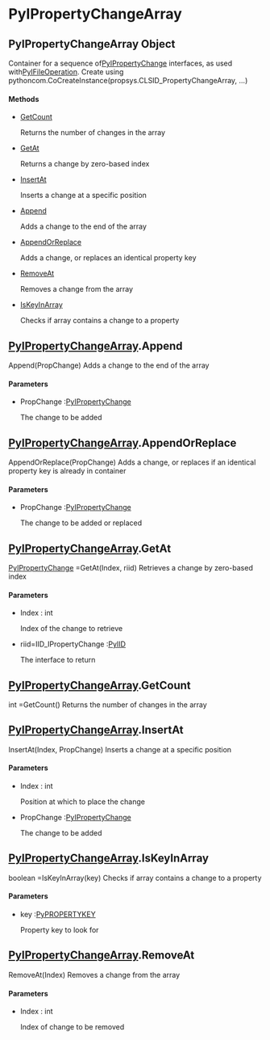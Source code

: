 # PyIPropertyChangeArray

## PyIPropertyChangeArray Object



Container for a sequence of[PyIPropertyChange](#pyipropertychange) interfaces, as used with[PyIFileOperation](#pyifileoperation)\.
Create using pythoncom\.CoCreateInstance\(propsys\.CLSID\_PropertyChangeArray, \.\.\.\)

#### Methods


  - [GetCount](PyIPropertyChangeArray.md#pyipropertychangearraygetcount)

    Returns the number of changes in the array&nbsp;

  - [GetAt](PyIPropertyChangeArray.md#pyipropertychangearraygetat)

    Returns a change by zero-based index&nbsp;

  - [InsertAt](PyIPropertyChangeArray.md#pyipropertychangearrayinsertat)

    Inserts a change at a specific position&nbsp;

  - [Append](PyIPropertyChangeArray.md#pyipropertychangearrayappend)

    Adds a change to the end of the array&nbsp;

  - [AppendOrReplace](PyIPropertyChangeArray.md#pyipropertychangearrayappendorreplace)

    Adds a change, or replaces an identical property key&nbsp;

  - [RemoveAt](PyIPropertyChangeArray.md#pyipropertychangearrayremoveat)

    Removes a change from the array&nbsp;

  - [IsKeyInArray](PyIPropertyChangeArray.md#pyipropertychangearrayiskeyinarray)

    Checks if array contains a change to a property&nbsp;

## [PyIPropertyChangeArray](#pyipropertychangearray)\.Append

Append\(PropChange\)
Adds a change to the end of the array

#### Parameters


  - PropChange :[PyIPropertyChange](#pyipropertychange)

    The change to be added

## [PyIPropertyChangeArray](#pyipropertychangearray)\.AppendOrReplace

AppendOrReplace\(PropChange\)
Adds a change, or replaces if an identical property key is already in container

#### Parameters


  - PropChange :[PyIPropertyChange](#pyipropertychange)

    The change to be added or replaced

## [PyIPropertyChangeArray](#pyipropertychangearray)\.GetAt

[PyIPropertyChange](#pyipropertychange) =GetAt\(Index, riid\)
Retrieves a change by zero-based index

#### Parameters


  - Index : int

    Index of the change to retrieve

  - riid=IID\_IPropertyChange :[PyIID](#pyiid)

    The interface to return

## [PyIPropertyChangeArray](#pyipropertychangearray)\.GetCount



int =GetCount\(\)
Returns the number of changes in the array

## [PyIPropertyChangeArray](#pyipropertychangearray)\.InsertAt

InsertAt\(Index, PropChange\)
Inserts a change at a specific position

#### Parameters


  - Index : int

    Position at which to place the change

  - PropChange :[PyIPropertyChange](#pyipropertychange)

    The change to be added

## [PyIPropertyChangeArray](#pyipropertychangearray)\.IsKeyInArray



boolean =IsKeyInArray\(key\)
Checks if array contains a change to a property

#### Parameters


  - key :[PyPROPERTYKEY](#pypropertykey)

    Property key to look for

## [PyIPropertyChangeArray](#pyipropertychangearray)\.RemoveAt

RemoveAt\(Index\)
Removes a change from the array

#### Parameters


  - Index : int

    Index of change to be removed